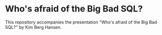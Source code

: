 # Who's afraid of the Big Bad SQL?

This repository accompanies the presentation "Who's afraid of the Big Bad SQL?" by Kim Berg Hansen.

